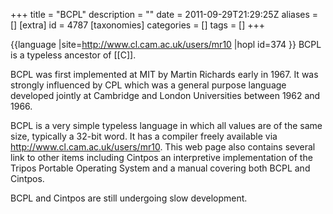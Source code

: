 +++
title = "BCPL"
description = ""
date = 2011-09-29T21:29:25Z
aliases = []
[extra]
id = 4787
[taxonomies]
categories = []
tags = []
+++

{{language
|site=http://www.cl.cam.ac.uk/users/mr10
|hopl id=374
}}
BCPL is a typeless ancestor of [[C]].

BCPL was first implemented at MIT by Martin Richards early in 1967. It was strongly influenced by CPL which was a general purpose language developed jointly at Cambridge and London Universities between 1962 and 1966.

BCPL is a very simple typeless language in which all values are of the same size, typically a 32-bit word. It
has a compiler freely available via http://www.cl.cam.ac.uk/users/mr10. This web page also contains several link to other items including Cintpos an interpretive implementation of the Tripos Portable Operating System and a manual covering both BCPL and Cintpos.

BCPL and Cintpos are still undergoing slow development.
